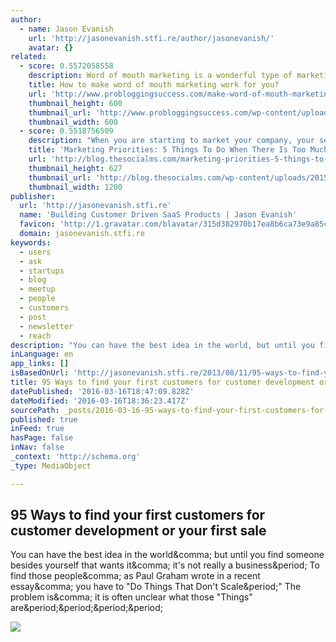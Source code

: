 ```yaml
---
author:
  - name: Jason Evanish
    url: 'http://jasonevanish.stfi.re/author/jasonevanish/'
    avatar: {}
related:
  - score: 0.5572058558
    description: Word of mouth marketing is a wonderful type of marketing that works great for all types of businesses. In particular small business owners like solopreneurs who blog to spread the word about their product or service can make much greater use of WOMM than the big companies.
    title: How to make word of mouth marketing work for you?
    url: 'http://www.probloggingsuccess.com/make-word-of-mouth-marketing-work/'
    thumbnail_height: 600
    thumbnail_url: 'http://www.probloggingsuccess.com/wp-content/uploads/2015/07/word-of-mouth-marketing.jpg'
    thumbnail_width: 600
  - score: 0.5518756509
    description: "When you are starting to market your company, your services or yourself on social media or elsewhere, there are many things to learn and even more things you can try. Most of them probably won't work - but you need to try a lot to find some things that do work."
    title: 'Marketing Priorities: 5 Things To Do When There Is Too Much To Do'
    url: 'http://blog.thesocialms.com/marketing-priorities-5-things-to-do-when-there-is-too-much-to-do/'
    thumbnail_height: 627
    thumbnail_url: 'http://blog.thesocialms.com/wp-content/uploads/2015/07/Marketing-Priorities.png'
    thumbnail_width: 1200
publisher:
  url: 'http://jasonevanish.stfi.re'
  name: 'Building Customer Driven SaaS Products | Jason Evanish'
  favicon: 'http://1.gravatar.com/blavatar/315d382970b17ea8b6ca73e9a85caaa2?s=16'
  domain: jasonevanish.stfi.re
keywords:
  - users
  - ask
  - startups
  - blog
  - meetup
  - people
  - customers
  - post
  - newsletter
  - reach
description: "You can have the best idea in the world, but until you find someone besides yourself that wants it, it's not really a business. To find those people, as Paul Graham wrote in a recent essay, you have to \"Do Things That Don't Scale.\" The problem is, it is often unclear what those \"Things\" are...."
inLanguage: en
app_links: []
isBasedOnUrl: 'http://jasonevanish.stfi.re/2013/08/11/95-ways-to-find-your-first-customers-for-customer-development-or-your-first-sale/?sf=nelena'
title: 95 Ways to find your first customers for customer development or your first sale
datePublished: '2016-03-16T18:47:09.828Z'
dateModified: '2016-03-16T18:36:23.417Z'
sourcePath: _posts/2016-03-16-95-ways-to-find-your-first-customers-for-customer-developmen.md
published: true
inFeed: true
hasPage: false
inNav: false
_context: 'http://schema.org'
_type: MediaObject

---
```

<article style=""><h1>95 Ways to find your first customers for customer development or your first sale</h1><p>You can have the best idea in the world&amp;comma; but until you find someone besides yourself that wants it&amp;comma; it's not really a business&amp;period; To find those people&amp;comma; as Paul Graham wrote in a recent essay&amp;comma; you have to "Do Things That Don't Scale&amp;period;" The problem is&amp;comma; it is often unclear what those "Things" are&amp;period;&amp;period;&amp;period;&amp;period;</p><img src="http://bloxcon.roblox.com/wp-content/uploads/2013/04/ROBLOX-Maker-Faire-Booth.jpg" /></article>